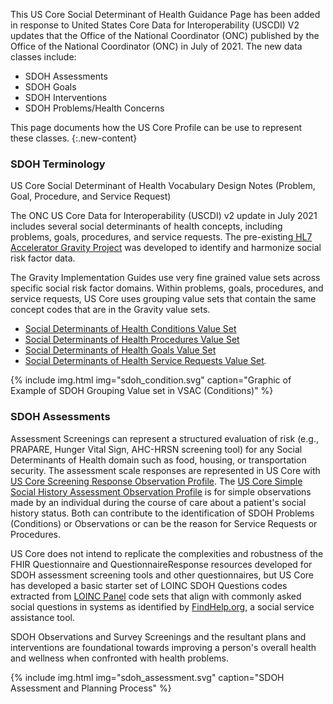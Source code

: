
This US Core Social Determinant of Health Guidance Page has been added in response to  United States Core Data for Interoperability (USCDI) V2 updates that the Office of the National Coordinator (ONC) published by the Office of the National Coordinator (ONC) in July of 2021. The new data classes include:
- SDOH Assessments
- SDOH Goals
- SDOH Interventions
- SDOH Problems/Health Concerns

This page documents how the US Core Profile can be use to represent these classes.
{:.new-content}

### SDOH Terminology

US Core Social Determinant of Health Vocabulary Design Notes (Problem, Goal, Procedure, and Service Request)

The ONC US Core Data for Interoperability (USCDI) v2 update in July 2021 includes several social determinants of health concepts, including problems, goals, procedures, and service requests. The pre-existing[ HL7 Accelerator Gravity Project](https://www.hl7.org/gravity/) was developed to identify and harmonize social risk factor data.

The Gravity Implementation Guides use very fine grained value sets across specific social risk factor domains. Within problems, goals, procedures, and service requests, US Core uses grouping value sets that contain the same concept codes that are in the Gravity value sets.

* [Social Determinants of Health Conditions Value Set](https://vsac.nlm.nih.gov/valueset/2.16.840.1.113762.1.4.1196.788/expansion)
* [Social Determinants of Health Procedures Value Set](https://vsac.nlm.nih.gov/valueset/2.16.840.1.113762.1.4.1196.789/expansion)
* [Social Determinants of Health Goals Value Set](https://vsac.nlm.nih.gov/valueset/2.16.840.1.113762.1.4.1247.71/expansion)
* [Social Determinants of Health Service Requests Value Set](https://vsac.nlm.nih.gov/valueset/2.16.840.1.113762.1.4.1196.790/expansion)_._

{% include img.html img="sdoh_condition.svg" caption="Graphic of Example of SDOH Grouping Value set in VSAC (Conditions)" %}

### SDOH Assessments

Assessment Screenings can represent a structured evaluation of risk (e.g., PRAPARE, Hunger Vital Sign, AHC-HRSN screening tool) for any Social Determinants of Health domain such as food, housing, or transportation security. The assessment scale responses are represented in US Core with [US Core Screening Response Observation Profile](http://hl7.org/fhir/us/core/StructureDefinition/us-chttp://build.fhir.org/ig/HL7/US-Core/StructureDefinition-us-core-observation-screening-response.html). The [US Core Simple Social History Assessment Observation Profile](http://build.fhir.org/ig/HL7/US-Core/StructureDefinition-us-core-observation-social-history-assessment.html) is for simple observations made by an individual during the course of care about a patient's social history status. Both can contribute to the identification of SDOH Problems (Conditions) or Observations or can be the reason for Service Requests or Procedures.

US Core does not intend to replicate the complexities and robustness of the FHIR Questionnaire and QuestionnaireResponse resources developed for SDOH assessment screening tools and other questionnaires, but US Core has developed a basic starter set of LOINC SDOH Questions codes extracted from [LOINC Panel](https://loinc.org/panels/) code sets that align with commonly asked social questions in systems as identified by [FindHelp.org](https://www.findhelp.org/), a social service assistance tool.

SDOH Observations and Survey Screenings and the resultant plans and interventions are foundational towards improving a person's overall health and wellness when confronted with health problems.

{% include img.html img="sdoh_assessment.svg" caption="SDOH Assessment and Planning Process" %}
